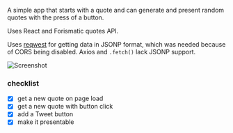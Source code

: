 A simple app that starts with a quote and can generate and present random quotes with the press of a button.

Uses React and Forismatic quotes API.

Uses [reqwest](https://github.com/ded/reqwest) for getting data in JSONP format, which was needed because of CORS being disabled. Axios and `.fetch()` lack JSONP support.

![Screenshot](https://gitlab.com/qbootcamp/random-quotes-aamnah/raw/master/screenshot-random-quotes.png)

### checklist
- [x] get a new quote on page load
- [x] get a new quote with button click
- [x] add a Tweet button
- [x] make it presentable